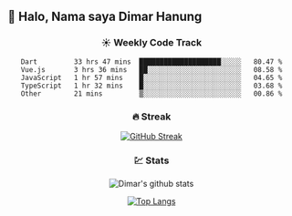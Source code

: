 ## 👋 Halo, Nama saya **Dimar Hanung**

<center>

### :sunny: Weekly Code Track
<!--START_SECTION:waka-->

```text
Dart         33 hrs 47 mins  ████████████████████░░░░░   80.47 %
Vue.js       3 hrs 36 mins   ██░░░░░░░░░░░░░░░░░░░░░░░   08.58 %
JavaScript   1 hr 57 mins    █░░░░░░░░░░░░░░░░░░░░░░░░   04.65 %
TypeScript   1 hr 32 mins    █░░░░░░░░░░░░░░░░░░░░░░░░   03.68 %
Other        21 mins         ▒░░░░░░░░░░░░░░░░░░░░░░░░   00.86 %
```

<!--END_SECTION:waka-->

### :fire: Streak

[![GitHub Streak](http://github-readme-streak-stats.herokuapp.com?user=dimar-hanung)](https://git.io/streak-stats)

### :chart: Stats

![Dimar's github stats](https://github-readme-stats.vercel.app/api?username=dimar-hanung&show_icons=true&theme=vue)

[![Top Langs](https://github-readme-stats.vercel.app/api/top-langs/?username=dimar-hanung)](#)

</center>
